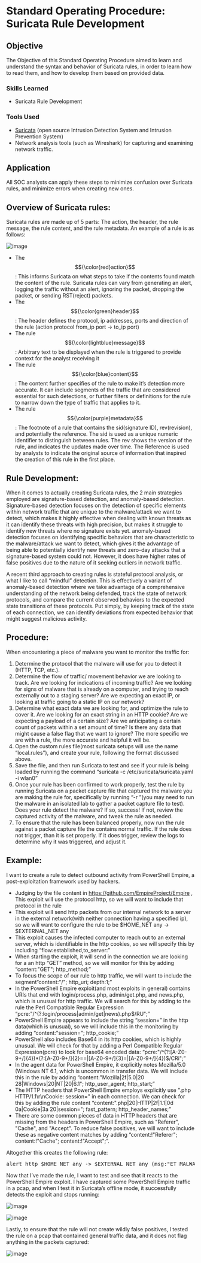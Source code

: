 # Standard Operating Procedure: Suricata Rule Development

## Objective

The Objective of this Standard Operating Procedure aimed to learn and understand the syntax and behavior of Suricata rules, in order to learn how to read them, and how to develop them based on provided data.

### Skills Learned

- Suricata Rule Development

### Tools Used

- <a href="https://suricata.io/">Suricata</a> (open source Intrusion Detection System and Intrusion Prevention System) 
- Network analysis tools (such as Wireshark) for capturing and examining network traffic.

## Application

All SOC analysts can apply these steps to minimize confusion over Suricata rules, and minimize errors when creating new ones.

## Overview of Suricata rules: 

Suricata rules are made up of 5 parts: The action, the header, the rule message, the rule content, and the rule metadata. An example of a rule is as follows:

![image](https://github.com/user-attachments/assets/8c48064f-03a8-410a-bb0c-0bd151cb56f5)


- The $${\color{red}action}$$: This informs Suricata on what steps to take if the contents found match the content of the rule.  Suricata rules can vary from generating an alert, logging the traffic without an alert, ignoring the packet, dropping the packet, or sending RST(reject) packets.
- The $${\color{green}header}$$: The header defines the protocol, ip addresses, ports and direction of the rule (action protocol from_ip port -> to_ip port)
- The rule $${\color{lightblue}message}$$: Arbitrary text to be displayed when the rule is triggered to provide context for the analyst receiving it
- The rule $${\color{blue}content}$$: The content further specifies of the rule to make it’s detection more accurate. It can include segments of the traffic that are considered essential for such detections, or further filters or definitions for the rule to narrow down the type of traffic that applies to it.
- The rule $${\color{purple}metadata}$$: The footnote of a rule that contains the sid(signature ID), rev(revision), and potentially the reference. The sid is used as a unique numeric identifier to distinguish between rules. The rev shows the version of the rule, and indicates the updates made over time. The Reference is used by analysts to indicate the original source of information that inspired the creation of this rule in the first place.

## Rule Development: 

When it comes to actually creating Suricata rules, the 2 main strategies employed are signature-based detection, and anomaly-based detection. Signature-based detection focuses on the detection of specific elements within network traffic that are unique to the malware/attack we want to detect, which makes it highly effective when dealing with known threats as it can identify these threats with high precision, but makes it struggle to identify new threats where no signature exists yet. anomaly-based detection focuses on identifying specific behaviors that are characteristic to the malware/attack we want to detect, which gives it the advantage of being able to potentially identify new threats and zero-day attacks that a signature-based system could not. However, it does have higher rates of false positives due to the nature of it seeking outliers in network traffic.

A recent third approach to creating rules is stateful protocol analysis, or what I like to call “mindful” detection. This is effectively a variant of anomaly-based detection where we take advantage of a comprehensive understanding of the network being defended, track the state of network protocols, and compare the current observed behaviors to the expected state transitions of these protocols. Put simply, by keeping track of the state of each connection, we can identify deviations from expected behavior that might suggest malicious activity.

## Procedure:

When encountering a piece of malware you want to monitor the traffic for:

1. Determine the protocol that the malware will use for you to detect it (HTTP, TCP, etc.).
2. Determine the flow of traffic/ movement behavior we are looking to track. Are we looking for indications of incoming traffic? Are we looking for signs of malware that is already on a computer, and trying to reach externally out to a staging server? Are we expecting an exact IP, or looking at traffic going to a static IP on our network?
3. Determine what exact data we are looking for, and optimize the rule to cover it. Are we looking for an exact string in an HTTP cookie? Are we expecting a payload of a certain size? Are we anticipating a certain count of packets within a set amount of time? Is there any data that might cause a false flag that we want to ignore? The more specific we are with a rule, the more accurate and helpful it will be.
4. Open the custom rules file(most suricata setups will use the name “local.rules”), and create your rule, following the format discussed above.
5. Save the file, and then run Suricata to test and see if your rule is being loaded by running the command “suricata -c /etc/suricata/suricata.yaml -i wlan0”
6. Once your rule has been confirmed to work properly, test the rule by running Suricata on a packet capture file that captured the malware you are making the rule for, specifically by running “-r <path>”(you may need to run the malware in an isolated lab to gather a packet capture file to test). Does your rule detect the malware? If so, success! If not, review the captured activity of the malware, and tweak the rule as needed.
7. To ensure that the rule has been balanced properly, now run the rule against a packet capture file the contains normal traffic. If the rule does not trigger, than it is set properly. If it does trigger, review the logs to determine why it was triggered, and adjust it.

## Example: 

I want to create a rule to detect outbound activity from PowerShell Empire, a post-exploitation framework used by hackers.

- Judging by the file content in https://github.com/EmpireProject/Empire , This exploit will use the protocol http, so we will want to include that protocol in the rule
- This exploit will send http packets from our internal network to a server in the external network(with neither connection having a specified ip), so we will want to configure the rule to be $HOME_NET any -> $EXTERNAL_NET any
- This exploit causes the infected computer to reach out to an external server, which is identifiable in the http cookies, so we will specify this by including “flow:established,to_server:”
- When starting the exploit, it will send in the connection we are looking for a an http “GET” method, so we will monitor for this by adding “content:"GET"; http_method;”
- To focus the scope of our rule to http traffic, we will want to include the segment“content:"/"; http_uri; depth:1;”
- In the PowerShell Empire exploit(and most exploits in general) contains URIs that end with login/process.php, admin/get.php, and news.php, which is unusual for http traffic. We will search for this by adding to the rule the Perl Compatible Regular Expression “pcre:"/^(?:login\/process|admin\/get|news)\.php$/RU";”
- PowerShell Empire appears to include the string “session=” in the http data(which is unusual), so we will include this in the monitoring by adding “content:"session="; http_cookie;”
- PowerShell also includes Base64 in its http cookies, which is highly unusual. We will check for that by adding a Perl Compatible Regular Expression(pcre) to look for base64 encoded data: “pcre:"/^(?:[A-Z0-9+/]{4})*(?:[A-Z0-9+/]{2}==|[A-Z0-9+/]{3}=|[A-Z0-9+/]{4})$/CRi";”
- In the agent data for PowerShell Empire, it explicitly notes Mozilla/5.0 (Windows NT 6.1, which is uncommon in transfer data. We will include this in the rule by adding “content:"Mozilla|2f|5.0|20 28|Windows|20|NT|20|6.1"; http_user_agent; http_start;”
- The HTTP headers that PowerShell Empire employs explicitly use ".php HTTP/1.1\r\nCookie: session=" in each connection. We can check for this by adding the rule content “content:".php|20|HTTP|2f|1.1|0d 0a|Cookie|3a 20|session="; fast_pattern; http_header_names;”
- There are some common pieces of data in HTTP headers that are missing from the headers in PowerShell Empire, such as "Referer", "Cache", and "Accept". To reduce false positives, we will want to include these as negative content matches by adding “content:!"Referer"; content:!"Cache"; content:!"Accept";”.

Altogether this creates the following rule:

<pre>alert http $HOME_NET any -> $EXTERNAL_NET any (msg:"ET MALWARE Possible PowerShell Empire Activity Outbound"; flow:established,to_server; content:"GET"; http_method; content:"/"; http_uri; depth:1; pcre:"/^(?:login\/process|admin\/get|news)\.php$/RU"; content:"session="; http_cookie; pcre:"/^(?:[A-Z0-9+/]{4})*(?:[A-Z0-9+/]{2}==|[A-Z0-9+/]{3}=|[A-Z0-9+/]{4})$/CRi"; content:"Mozilla|2f|5.0|20 28|Windows|20|NT|20|6.1"; http_user_agent; http_start; content:".php|20|HTTP|2f|1.1|0d 0a|Cookie|3a 20|session="; fast_pattern; http_header_names; content:!"Referer"; content:!"Cache"; content:!"Accept"; sid:2027512; rev:1;)</pre>

Now that I’ve made the rule, I want to test and see that it reacts to the PowerShell Empire exploit. I have captured some PowerShell Empire traffic in a pcap, and when I test it in Suricata’s offline mode, it successfully detects the exploit and stops running:

![image](https://github.com/user-attachments/assets/6f70251b-17d2-49fa-a264-0b7653327968)

![image](https://github.com/user-attachments/assets/0355250b-7abf-4c55-b116-78869d3500d7)

Lastly, to ensure that the rule will not create wildly false positives, I tested the rule on a pcap that contained general traffic data, and it does not flag anything in the packets captured:

![image](https://github.com/user-attachments/assets/28a2dd5e-8ed0-4c0a-97ce-7bb7a422c0ab)


